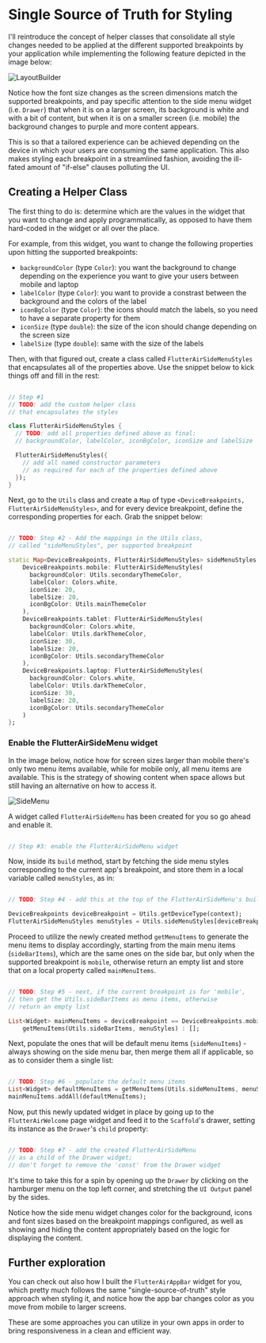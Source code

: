 # Single Source of Truth for Styling

I'll reintroduce the concept of helper classes that consolidate all style changes needed to be applied at the different supported breakpoints by your application while implementing the following feature depicted in the image below:

![LayoutBuilder](https://romanejaquez.github.io/responsive-ui-flutter-workshop/images/flutterair2.gif)

Notice how the font size changes as the screen dimensions match the supported breakpoints, and pay specific attention to the side menu widget (i.e. ```Drawer```) that when it is on a larger screen, its background is white and with a bit of content, but when it is on a smaller screen (i.e. mobile) the background changes to purple and more content appears.

This is so that a tailored experience can be achieved depending on the device in which your users are consuming the same application. This also makes styling each breakpoint in a streamlined fashion, avoiding the ill-fated amount of "if-else" clauses polluting the UI.

## Creating a Helper Class

The first thing to do is: determine which are the values in the widget that you want to change and apply programmatically, as opposed to have them hard-coded in the widget or all over the place.

For example, from this widget, you want to change the following properties upon hitting the supported breakpoints:
- ```backgroundColor``` (type ```Color```): you want the background to change depending on the experience you want to give your users between mobile and laptop
- ```labelColor``` (type ```Color```): you want to provide a constrast between the background and the colors of the label
- ```iconBgColor``` (type ```Color```): the icons should match the labels, so you need to have a separate property for them
- ```iconSize``` (type ```double```): the size of the icon should change depending on the screen size
- ```labelSize``` (type ```double```): same with the size of the labels

Then, with that figured out, create a class called ```FlutterAirSideMenuStyles``` that encapsulates all of the properties above. Use the snippet below to kick things off and fill in the rest:

```dart

// Step #1
// TODO: add the custom helper class
// that encapsulates the styles

class FlutterAirSideMenuStyles {
  // TODO: add all properties defined above as final:
  // backgroundColor, labelColor, iconBgColor, iconSize and labelSize

  FlutterAirSideMenuStyles({
    // add all named constructor parameters
    // as required for each of the properties defined above
  });
}

```

Next, go to the ```Utils``` class and create a ```Map``` of type ```<DeviceBreakpoints, FlutterAirSideMenuStyles>```, and for every device breakpoint, define the corresponding properties for each. Grab the snippet below:


```dart

// TODO: Step #2 - Add the mappings in the Utils class,
// called "sideMenuStyles", per supported breakpoint

static Map<DeviceBreakpoints, FlutterAirSideMenuStyles> sideMenuStyles = {
    DeviceBreakpoints.mobile: FlutterAirSideMenuStyles(
      backgroundColor: Utils.secondaryThemeColor,
      labelColor: Colors.white,
      iconSize: 20,
      labelSize: 20,
      iconBgColor: Utils.mainThemeColor
    ),
    DeviceBreakpoints.tablet: FlutterAirSideMenuStyles(
      backgroundColor: Colors.white,
      labelColor: Utils.darkThemeColor,
      iconSize: 30,
      labelSize: 20,
      iconBgColor: Utils.secondaryThemeColor
    ),
    DeviceBreakpoints.laptop: FlutterAirSideMenuStyles(
      backgroundColor: Colors.white,
      labelColor: Utils.darkThemeColor,
      iconSize: 30,
      labelSize: 20,
      iconBgColor: Utils.secondaryThemeColor
    )
};

```

### Enable the FlutterAirSideMenu widget

In the image below, notice how for screen sizes larger than mobile there's only two menu items available, while for mobile only, all menu items are available. This is the strategy of showing content when space allows but still having an alternative on how to access it.

![SideMenu](https://romanejaquez.github.io/responsive-ui-flutter-workshop/images/step8_1.png)

A widget called ```FlutterAirSideMenu``` has been created for you so go ahead and enable it.

```dart

// Step #3: enable the FlutterAirSideMenu widget

```

Now, inside its ```build``` method, start by fetching the side menu styles corresponding to the current app's breakpoint, and store them in a local variable called ```menuStyles```, as in:

```dart

// TODO: Step #4 - add this at the top of the FlutterAirSideMenu's build method

DeviceBreakpoints deviceBreakpoint = Utils.getDeviceType(context);
FlutterAirSideMenuStyles menuStyles = Utils.sideMenuStyles[deviceBreakpoint] as FlutterAirSideMenuStyles;

```

Proceed to utilize the newly created method ```getMenuItems``` to generate the menu items to display accordingly, starting from the main menu items (```sideBarItems```), which are the same ones on the side bar, but only when the supported breakpoint is ```mobile```, otherwise return an empty list and store that on a local property called ```mainMenuItems```.

```dart

// TODO: Step #5 - next, if the current breakpoint is for 'mobile',
// then get the Utils.sideBarItems as menu items, otherwise
// return an empty list

List<Widget> mainMenuItems = deviceBreakpoint == DeviceBreakpoints.mobile ? 
    getMenuItems(Utils.sideBarItems, menuStyles) : [];

```

Next, populate the ones that will be default menu items (```sideMenuItems```) - always showing on the side menu bar, then merge them all if applicable, so as to consider them a single list:

```dart

// TODO: Step #6 - populate the default menu items
List<Widget> defaultMenuItems = getMenuItems(Utils.sideMenuItems, menuStyles);
mainMenuItems.addAll(defaultMenuItems);

```


Now, put this newly updated widget in place by going up to the ```FlutterAirWelcome``` page widget and feed it to the ```Scaffold```'s drawer, setting its instance as the ```Drawer```'s ```child``` property:

```dart

// TODO: Step #7 - add the created FlutterAirSideMenu 
// as a child of the Drawer widget;
// don't forget to remove the 'const' from the Drawer widget

```

It's time to take this for a spin by opening up the ```Drawer``` by clicking on the hamburger menu on the top left corner, and stretching the ```UI Output``` panel by the sides.

Notice how the side menu widget changes color for the background, icons and font sizes based on the breakpoint mappings configured, as well as showing and hiding the content appropriately based on the logic for displaying the content.

## Further exploration

You can check out also how I built the ```FlutterAirAppBar``` widget for you, which pretty much follows the same "single-source-of-truth" style approach when styling it, and notice how the app bar changes color as you move from mobile to larger screens.

These are some approaches you can utilize in your own apps in order to bring responsiveness in a clean and efficient way.
